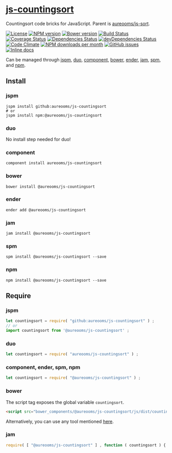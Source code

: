 [js-countingsort](http://aureooms.github.io/js-countingsort)
==

Countingsort code bricks for JavaScript. Parent is
[aureooms/js-sort](https://github.com/aureooms/js-sort).

[![License](https://img.shields.io/github/license/aureooms/js-countingsort.svg?style=flat)](https://raw.githubusercontent.com/aureooms/js-countingsort/master/LICENSE)
[![NPM version](https://img.shields.io/npm/v/@aureooms/js-countingsort.svg?style=flat)](https://www.npmjs.org/package/@aureooms/js-countingsort)
[![Bower version](https://img.shields.io/bower/v/@aureooms/js-countingsort.svg?style=flat)](http://bower.io/search/?q=@aureooms/js-countingsort)
[![Build Status](https://img.shields.io/travis/aureooms/js-countingsort.svg?style=flat)](https://travis-ci.org/aureooms/js-countingsort)
[![Coverage Status](https://img.shields.io/coveralls/aureooms/js-countingsort.svg?style=flat)](https://coveralls.io/r/aureooms/js-countingsort)
[![Dependencies Status](https://img.shields.io/david/aureooms/js-countingsort.svg?style=flat)](https://david-dm.org/aureooms/js-countingsort#info=dependencies)
[![devDependencies Status](https://img.shields.io/david/dev/aureooms/js-countingsort.svg?style=flat)](https://david-dm.org/aureooms/js-countingsort#info=devDependencies)
[![Code Climate](https://img.shields.io/codeclimate/github/aureooms/js-countingsort.svg?style=flat)](https://codeclimate.com/github/aureooms/js-countingsort)
[![NPM downloads per month](https://img.shields.io/npm/dm/@aureooms/js-countingsort.svg?style=flat)](https://www.npmjs.org/package/@aureooms/js-countingsort)
[![GitHub issues](https://img.shields.io/github/issues/aureooms/js-countingsort.svg?style=flat)](https://github.com/aureooms/js-countingsort/issues)
[![Inline docs](http://inch-ci.org/github/aureooms/js-countingsort.svg?branch=master&style=shields)](http://inch-ci.org/github/aureooms/js-countingsort)

Can be managed through [jspm](https://github.com/jspm/jspm-cli),
[duo](https://github.com/duojs/duo),
[component](https://github.com/componentjs/component),
[bower](https://github.com/bower/bower),
[ender](https://github.com/ender-js/Ender),
[jam](https://github.com/caolan/jam),
[spm](https://github.com/spmjs/spm),
and [npm](https://github.com/npm/npm).

## Install

### jspm
```terminal
jspm install github:aureooms/js-countingsort
# or
jspm install npm:@aureooms/js-countingsort
```
### duo
No install step needed for duo!

### component
```terminal
component install aureooms/js-countingsort
```

### bower
```terminal
bower install @aureooms/js-countingsort
```

### ender
```terminal
ender add @aureooms/js-countingsort
```

### jam
```terminal
jam install @aureooms/js-countingsort
```

### spm
```terminal
spm install @aureooms/js-countingsort --save
```

### npm
```terminal
npm install @aureooms/js-countingsort --save
```

## Require
### jspm
```js
let countingsort = require( "github:aureooms/js-countingsort" ) ;
// or
import countingsort from '@aureooms/js-countingsort' ;
```
### duo
```js
let countingsort = require( "aureooms/js-countingsort" ) ;
```

### component, ender, spm, npm
```js
let countingsort = require( "@aureooms/js-countingsort" ) ;
```

### bower
The script tag exposes the global variable `countingsort`.
```html
<script src="bower_components/@aureooms/js-countingsort/js/dist/countingsort.min.js"></script>
```
Alternatively, you can use any tool mentioned [here](http://bower.io/docs/tools/).

### jam
```js
require( [ "@aureooms/js-countingsort" ] , function ( countingsort ) { ... } ) ;
```
